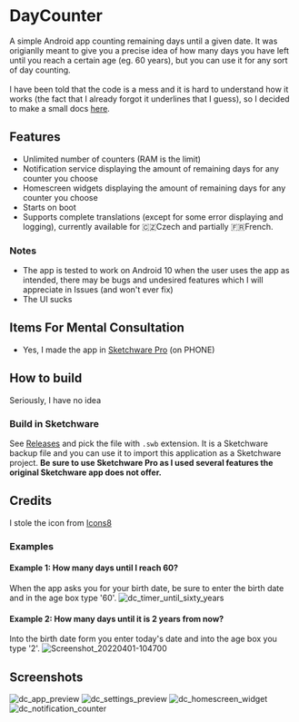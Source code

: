 # DayCounter
A simple Android app counting remaining days until a given date. It was origianlly meant to give you a precise idea of how many days you have left until you reach a certain age (eg. 60 years), but you can use it for any sort of day counting.<br>
<br>
I have been told that the code is a mess and it is hard to understand how it works (the fact that I already forgot it underlines that I guess), so I decided to make a small docs [here](https://github.com/AttiliaTheHun/DayCounter/blob/master/BRIEF_DOCUMENTATION.md).
## Features
- Unlimited number of counters (RAM is the limit)
- Notification service displaying the amount of remaining days for any counter you choose
- Homescreen widgets displaying the amount of remaining days for any counter you choose
- Starts on boot
- Supports complete translations (except for some error displaying and logging), currently available for 🇨🇿Czech and partially 🇫🇷French.
### Notes
- The app is tested to work on Android 10 when the user uses the app as intended, there may be bugs and undesired features which I will appreciate in Issues (and won't ever fix)
- The UI sucks
## Items For Mental Consultation
- Yes, I made the app in [Sketchware Pro](https://github.com/Sketchware-Pro/Sketchware-Pro) (on PHONE)
## How to build
Seriously, I have no idea
### Build in Sketchware
See [Releases](https://github.com/AttiliaTheHun/DayCounter/releases) and pick the file with `.swb` extension. It is a Sketchware backup file and you can use it to import this application as a Sketchware project. **Be sure to use __Sketchware Pro__ as I used several features the original Sketchware app does not offer.**
## Credits
I stole the icon from [Icons8](https://icons8.com)
### Examples
#### Example 1: How many days until I reach 60?
When the app asks you for your birth date, be sure to enter the birth date and in the age box type '60'.
![dc_timer_until_sixty_years](https://user-images.githubusercontent.com/37469561/161230935-059f80ff-bc1a-471c-bcf5-c1af127f0f6e.png)
#### Example 2: How many days until it is 2 years from now?
Into the birth date form you enter today's date and into the age box you type '2'.
![Screenshot_20220401-104700](https://user-images.githubusercontent.com/37469561/161231004-1e2d929d-2735-4ef4-83db-38c5171f73ea.png)
## Screenshots
![dc_app_preview](https://user-images.githubusercontent.com/37469561/161230814-fe27aa27-be73-4d1e-b944-11c262290d55.png)
![dc_settings_preview](https://user-images.githubusercontent.com/37469561/161231353-75129c2b-a085-4b0c-a8eb-4562038ed39c.png)
![dc_homescreen_widget](https://user-images.githubusercontent.com/37469561/161231392-d2160ff1-c13c-4566-b36f-d311fe15861b.png)
![dc_notification_counter](https://user-images.githubusercontent.com/37469561/161231437-ac9d461c-7758-4063-bd0b-94d402ed1bc0.png)
